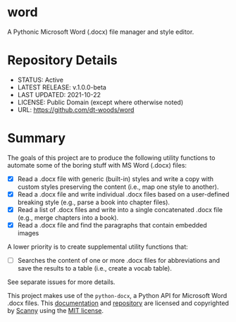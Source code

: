 # word
A Pythonic Microsoft Word (.docx) file manager and style editor.

# Repository Details

* STATUS: Active
* LATEST RELEASE: v.1.0.0-beta
* LAST UPDATED: 2021-10-22
* LICENSE: Public Domain (except where otherwise noted)
* URL: https://github.com/dt-woods/word

# Summary
The goals of this project are to produce the following utility functions to automate some of the boring stuff with MS Word (.docx) files:

- [x] Read a .docx file with generic (built-in) styles and write a copy with custom styles preserving the content (i.e., map one style to another).
- [x] Read a .docx file and write individual .docx files based on a user-defined breaking style (e.g., parse a book into chapter files).
- [x] Read a list of .docx files and write into a single concatenated .docx file (e.g., merge chapters into a book).
- [x] Read a .docx file and find the paragraphs that contain embedded images

A lower priority is to create supplemental utility functions that:

- [ ] Searches the content of one or more .docx files for abbreviations and save the results to a table (i.e., create a vocab table).

See separate issues for more details.

This project makes use of the `python-docx`, a Python API for Microsoft Word .docx files.
This [documentation][pydocx-doc] and [repository][pydocx-rep] are licensed and copyrighted by [Scanny][scanny] using the [MIT license][pydocx-lic].

[pydocx-doc]: https://python-docx.readthedocs.io/en/latest/#
[pydocx-lic]: https://github.com/python-openxml/python-docx/blob/master/LICENSE
[pydocx-rep]: https://github.com/python-openxml/python-docx
[scanny]: https://github.com/scanny
